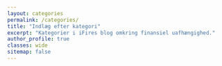 ```yaml
---
layout: categories
permalink: /categories/
title: "Indlæg efter kategori"
excerpt: "Kategorier i iFires blog omkring finansiel uafhængighed."
author_profile: true
classes: wide
sitemap: false
---
```

